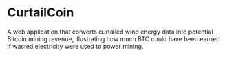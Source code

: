 # CurtailCoin
A web application that converts curtailed wind energy data into potential Bitcoin mining revenue, illustrating how much BTC could have been earned if wasted electricity were used to power mining.

